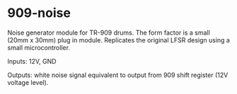 # 909-noise

Noise generator module for TR-909 drums. The form factor is a small
(20mm x 30mm) plug in module. Replicates the original LFSR design using a small
microcontroller.

Inputs: 12V, GND

Outputs: white noise signal equivalent to output from 909 shift register (12V
voltage level).
